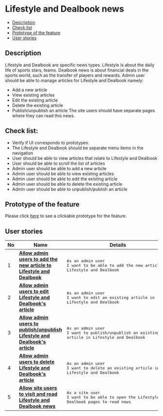 # Lifestyle and Dealbook news

- [Description](#description)
- [Check list](#check-list)
- [Prototype of the feature](#prototype-of-the-feature)
- [User stories](#user-stories)

## Description

Lifestyle and Dealbook are specific news types. Lifestyle is about the daily life of sports stars, teams.
Dealbook news is about financial deals in the sports world, such as the transfer of players and rewards.
Admin user should be able to manage articles for Lifestyle and Dealbook namely:
  - Add a new article
  - View existing articles
  - Edit the existing article
  - Delete the existing article
  - Publish/unpublish an article
The site users should have separate pages where they can read this news.

## Check list:

  - Verify if UI corresponds to prototypes.
  - The Lifestyle and Dealbook should be separate menu items in the navigation
  - User should be able to view articles that relate to Lifestyle and Dealbook
  - User should be able to scroll the list of articles
  - Admin user should be able to add a new article
  - Admin user should be able to view existing articles
  - Admin user should be able to edit the existing article
  - Admin user should be able to delete the existing article
  - Admin user should be able to unpublish/publish an article

## Prototype of the feature

  Please click [here](https://www.figma.com/proto/K1ppj2AeBOoMMvFHDLh44k/Lifestyle?node-id=0%3A70&scaling=min-zoom) to see a clickable prototype for the feature.

## User stories

No           |      Name     |   Details
------------ | ------------- | -------------
1 |[**Allow admin users to add the new article to Lifestyle and Dealbook**](/products/sport_news_portal/web_application_features/lifestyle_dealbook_news/user_stories/create_new_article)|<pre>As an admin user<br>I want to be able to add the new article to Lifestyle and Dealbook</pre>
2 |[**Allow admin users to edit Lifestyle and Dealbook's article**](/products/sport_news_portal/web_application_features/lifestyle_dealbook_news/user_stories/edit_article)|<pre>As an admin user<br>I want to edit an existing article in Lifestyle and Dealbook</pre>
3 |[**Allow admin users to publish/unpublish Lifestyle and Dealbook's article**](/products/sport_news_portal/web_application_features/lifestyle_dealbook_news/user_stories/publish_unpublish_article)|<pre>As an admin user<br>I want to publish/unpublish an existing article in Lifestyle and Dealbook</pre>
4 |[**Allow admin users to delete Lifestyle and Dealbook's article**](/products/sport_news_portal/web_application_features/lifestyle_dealbook_news/user_stories/delete_article)|<pre>As an admin user<br>I want to delete an existing article in Lifestyle and Dealbook</pre>
5 |[**Allow site users to visit and read Lifestyle and Dealbook news**](/products/sport_news_portal/web_application_features/lifestyle_dealbook_news/user_stories/delete_article)|<pre>As a site user<br>I want to be able to open the Lifestyle and Dealbook pages to read news</pre>
